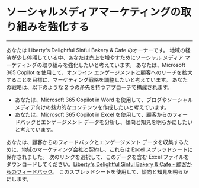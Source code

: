# ソーシャルメディアマーケティングの取り組みを強化する
---
あなたは Liberty's Delightful Sinful Bakery & Cafe のオーナーです。 地域の経済が少し停滞している中、あなたは売上を増やすためにソーシャル メディア マーケティングの取り組みを強化したいと考えています。 あなたは、Microsoft 365 Copilot を使用して、オンライン エンゲージメントと顧客へのリーチを拡大することを目標に、マーケティング戦略を調整したいと考えています。 あなたの戦略は、以下のような 2 つの矛先を持つアプローチで構成されます。<br>

 -  あなたは、Microsoft 365 Copilot in Word を使用して、ブログやソーシャル メディア向けの魅力的なコンテンツを作成したいと考えています。
 -  あなたは、Microsoft 365 Copilot in Excel を使用して、顧客からのフィードバックとエンゲージメント データを分析し、傾向と知見を明らかにしたいと考えています。

あなたは、顧客からのフィードバックとエンゲージメント データを収集するために、地域のマーケティング会社と契約し、これらは Excel スプレッドシートに保存されました。 次のリンクを選択して、このデータを含む Excel ファイルをダウンロードしてください。[Liberty's Delightful Sinful Bakery & Cafe - 顧客からのフィードバック](https://go.microsoft.com/fwlink/?linkid=2269125)。 このスプレッドシートを使用して、傾向と知見を明らかにします。
